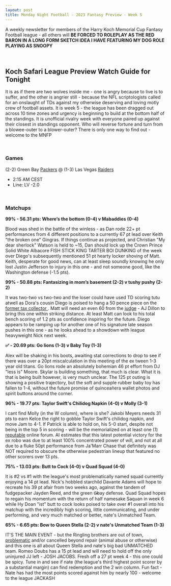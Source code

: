```yaml
---
layout: post
title: Monday Night Football - 2023 Fantasy Preview - Week 5
---
```


A weekly newsletter for members of the Harry Koch Memorial Cup Fantasy Football league - all others will **BE FORCED TO ROLEPLAY AS THE RED BARON IN A LONG FORM SKETCH IDEA I HAVE FEATURING MY DOG ROLE PLAYING AS SNOOPY**

<br/>

## Koch Safari League Preview Watch Guide for Tonight

It is as if there are two wolves inside me - one is angry because to live is to suffer, and the other is angrier still - because the NFL scriptologists called for an onslaught of TDs against my otherwise deserving and loving motly crew of football assets. It is week 5 - the league has been dragged out across 10 time zones and urgency is beginning to build at the bottom half of the standings. It is unofficial rivalry week with everyone paired up against their closest in standings opponent. Who will reverse fortune and turn from a blowee-outer to a blower-outer? There is only one way to find out - welcome to the MNFP   

<br/>

### Games
(2-2) Green Bay [Packers](https://i.ytimg.com/vi/8y4Cg-ijDRA/hqdefault.jpg) @ (1-3) Las Vegas [Raiders](https://i.ytimg.com/vi/Oax_kndPhZ4/maxresdefault.jpg)
* 2:15 AM CEST
* Line: LV -2.0

<br/>

### Matchups
	
**99% - 56.31 pts: Where’s the bottom (0-4) v Mabaddies (0-4)**

Blood was shed in the battle of the winless - as Dan rode 22+ pt performances from 4 different positions to a currently 67 pt lead over Keith "the broken one" Gingras. If things continue as projected, and Christian "My dear sherlock" Watson is held to ~15, Dan should lock up the Crown Prince Solid White Albacore FISH STICK KING TARTER BOI DUNKING of the week over Diego's subsequently mentioned 51 pt hearty locker shoving of Matt. Keith, desperate for good news, can at least sleep soundly knowing he only lost Justin Jefferson to injury in this one - and not someone good, like the Washington defense (-1.5 pts).

**99% - 50.88 pts: Fantasizing in mom’s basement (2-2) v tushy pushy (2-2)**

It was two-two vs two-two and the loser could have used TD scoring tutu atwell as Dora's cousin Diego is poised to hang a 50 pence piece on the [former tax collector ](https://www.christianity.com/wiki/people/matthew-the-tax-collector.html). Matt will need an even 60 from the [judge](https://s.yimg.com/ny/api/res/1.2/O3Lb5fZZai_kzdZRN2K0hg--/YXBwaWQ9aGlnaGxhbmRlcjt3PTEyMDA7aD0xMTQ3/https://s.yimg.com/os/creatr-uploaded-images/2021-06/a1c70bd0-c3dc-11eb-bfeb-0689c27adfd0) - AJ Dillon to bring this one within striking distance. At least Matt can look to his total bench scoring of 1.2 pts as confidence inspiring for the future. Diego appears to be ramping up for another one of his signature late season pushes in this one - as he looks ahead to a showdown with league heavyweight Nick next week.  

**✅ - 20.69 pts: Go lions (1-3) v Baby Toy (1-3)**

Alex will be shaking in his boots, awaiting stat corrections to drop to see if there was over a 20pt miscalculation in this meeting of the ex tween 1-3 year old titans. Go lions rode an absolutely bohemian 46 pt effort from DJ "less is" Moore. Skylar is building something, that much is clear. What it is that is being built however, is very much unclear. The 125 pt outing is showing a positive trajectory, but the soft and supple rubber baby toy has fallen to 1-4, without the future promise of quinceañera wallet photos and spirit buttons around the corner.  

**96% - 19.77 pts: Taylor Swift's Chilidog Napkin (4-0) v Molly (3-1)**

I cant find Molly (in the W column), where is she? Jakobi Meyers needs 31 pts to earn Kelce the right to gobble Taylor Swift's chilidog napkin, and move Jam to 4-1. If Patrick is able to hold on, his 5-0 start, despite not being in the top 5 in scoring - will be the memorialized on at least one (1) [reputable](https://pdubslax.com/) online forum. AI estimates that this latest potential victory for the ex robo was due to at least 100% concentrated power of will, and not at all due to a fluke 50pt performance from Ja'Marr Chase that definitely was NOT required to obscure the otherwise pedestrian lineup that featured no other scorers over 13 pts.   

**75% - 13.03 pts: Butt to Cock (4-0) v Quad Squad (4-0)**

It is #2 vs #1 with the league's most problematically named squad currently enjoying a 14 pt lead. Nick's hobbled starchild Davante Adams will hope to recreate his 39 pt afair from two weeks ago, against the tandem of fudgepacker Jayden Reed, and the green G̶bay defense. Quad Squad hopes to regain his momentum with the return of half namesake Saquan in week 6 while Hy Doan "ist" butt to cock looks poised to take over #1 overall into his matchup with the incredibly high scoring, little communicating, and under performing, and very much matched or better, nate's Unmatched Team.  

**65% - 6.65 pts: Bow to Queen Stella (2-2) v nate's Unmatched Team (1-3)**

IT'S THE MAIN EVENT - but the Ringling brothers are out of town, [problematic](https://www.britannica.com/explore/savingearth/undeniable-evidence-federal-trial-exposes-ringlings-mistreatment-of-elephants) and/or cancelled beyond repair (animal abuse or otherwise) and this one is all about Queen Stella and nate's big bad UNMATCHED team. Romeo Doubs has a 15 pt lead and will need to hold off the only uninjured JJ left - JOSH JACOBS. Fresh off a 27 pt week 4 - this one could be spicy. Tune in and see if nate (the league's third highest point scorer by a substantial margin) can find redemption and the 2 win column. Fun fact - Nate has had the most points scored against him by nearly 100 - welcome to the league JACKASH

<br/>
